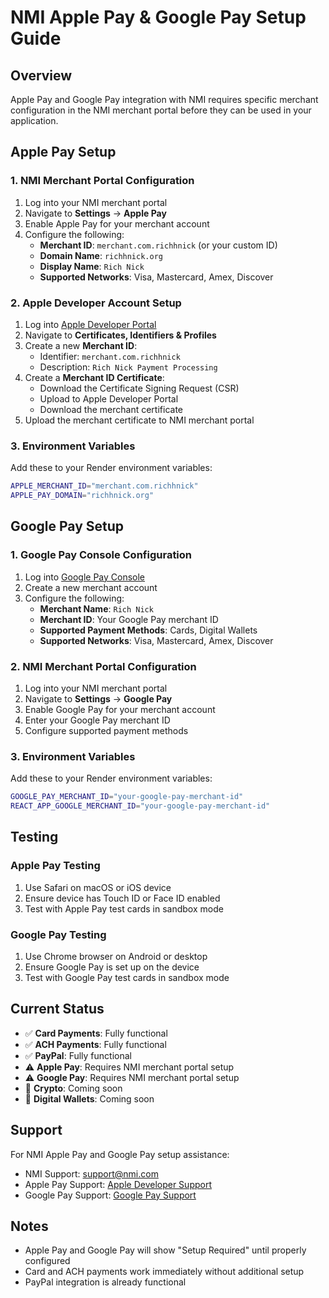 # NMI Apple Pay & Google Pay Setup Guide

## Overview
Apple Pay and Google Pay integration with NMI requires specific merchant configuration in the NMI merchant portal before they can be used in your application.

## Apple Pay Setup

### 1. NMI Merchant Portal Configuration
1. Log into your NMI merchant portal
2. Navigate to **Settings** → **Apple Pay**
3. Enable Apple Pay for your merchant account
4. Configure the following:
   - **Merchant ID**: `merchant.com.richhnick` (or your custom ID)
   - **Domain Name**: `richhnick.org`
   - **Display Name**: `Rich Nick`
   - **Supported Networks**: Visa, Mastercard, Amex, Discover

### 2. Apple Developer Account Setup
1. Log into [Apple Developer Portal](https://developer.apple.com)
2. Navigate to **Certificates, Identifiers & Profiles**
3. Create a new **Merchant ID**:
   - Identifier: `merchant.com.richhnick`
   - Description: `Rich Nick Payment Processing`
4. Create a **Merchant ID Certificate**:
   - Download the Certificate Signing Request (CSR)
   - Upload to Apple Developer Portal
   - Download the merchant certificate
5. Upload the merchant certificate to NMI merchant portal

### 3. Environment Variables
Add these to your Render environment variables:
```bash
APPLE_MERCHANT_ID="merchant.com.richhnick"
APPLE_PAY_DOMAIN="richhnick.org"
```

## Google Pay Setup

### 1. Google Pay Console Configuration
1. Log into [Google Pay Console](https://pay.google.com/business/console)
2. Create a new merchant account
3. Configure the following:
   - **Merchant Name**: `Rich Nick`
   - **Merchant ID**: Your Google Pay merchant ID
   - **Supported Payment Methods**: Cards, Digital Wallets
   - **Supported Networks**: Visa, Mastercard, Amex, Discover

### 2. NMI Merchant Portal Configuration
1. Log into your NMI merchant portal
2. Navigate to **Settings** → **Google Pay**
3. Enable Google Pay for your merchant account
4. Enter your Google Pay merchant ID
5. Configure supported payment methods

### 3. Environment Variables
Add these to your Render environment variables:
```bash
GOOGLE_PAY_MERCHANT_ID="your-google-pay-merchant-id"
REACT_APP_GOOGLE_MERCHANT_ID="your-google-pay-merchant-id"
```

## Testing

### Apple Pay Testing
1. Use Safari on macOS or iOS device
2. Ensure device has Touch ID or Face ID enabled
3. Test with Apple Pay test cards in sandbox mode

### Google Pay Testing
1. Use Chrome browser on Android or desktop
2. Ensure Google Pay is set up on the device
3. Test with Google Pay test cards in sandbox mode

## Current Status
- ✅ **Card Payments**: Fully functional
- ✅ **ACH Payments**: Fully functional  
- ✅ **PayPal**: Fully functional
- ⚠️ **Apple Pay**: Requires NMI merchant portal setup
- ⚠️ **Google Pay**: Requires NMI merchant portal setup
- 🔄 **Crypto**: Coming soon
- 🔄 **Digital Wallets**: Coming soon

## Support
For NMI Apple Pay and Google Pay setup assistance:
- NMI Support: [support@nmi.com](mailto:support@nmi.com)
- Apple Pay Support: [Apple Developer Support](https://developer.apple.com/support/)
- Google Pay Support: [Google Pay Support](https://support.google.com/pay/merchants)

## Notes
- Apple Pay and Google Pay will show "Setup Required" until properly configured
- Card and ACH payments work immediately without additional setup
- PayPal integration is already functional
